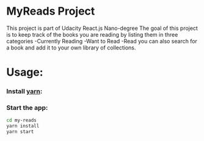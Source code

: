 # MyReads Project

This project is part of Udacity React.js Nano-degree
The goal of this project is to keep track of the books you are reading by listing them in three categories
-Currently Reading
-Want to Read
-Read
you can also search for a book and add it to your own library of collections.

# Usage: 
### Install [yarn](https://yarnpkg.com):

### Start the app: 
```bash
cd my-reads
yarn install
yarn start
```

